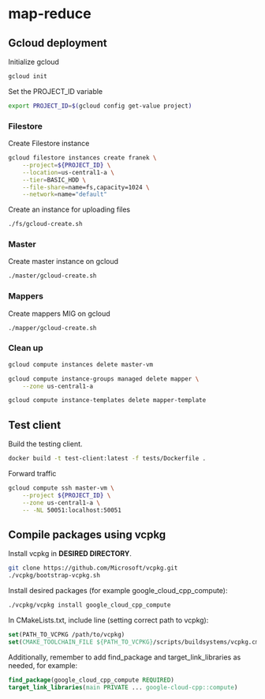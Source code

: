 # map-reduce

## Gcloud deployment

Initialize gcloud
```bash
gcloud init
```

Set the PROJECT_ID variable
```bash
export PROJECT_ID=$(gcloud config get-value project)
```

### Filestore

Create Filestore instance
```bash
gcloud filestore instances create franek \
    --project=${PROJECT_ID} \
    --location=us-central1-a \
    --tier=BASIC_HDD \
    --file-share=name=fs,capacity=1024 \
    --network=name="default"
```

Create an instance for uploading files
```bash
./fs/gcloud-create.sh
```

### Master

Create master instance on gcloud
```bash
./master/gcloud-create.sh
```

### Mappers

Create mappers MIG on gcloud
```bash
./mapper/gcloud-create.sh
```

### Clean up

```bash
gcloud compute instances delete master-vm
```

```bash
gcloud compute instance-groups managed delete mapper \
    --zone us-central1-a
```

```bash
gcloud compute instance-templates delete mapper-template
```

## Test client

Build the testing client.
```bash
docker build -t test-client:latest -f tests/Dockerfile .
```

Forward traffic 
```bash
gcloud compute ssh master-vm \
    --project ${PROJECT_ID} \
    --zone us-central1-a \
    -- -NL 50051:localhost:50051
```

## Compile packages using vcpkg
Install vcpkg in **DESIRED DIRECTORY**.
```bash
git clone https://github.com/Microsoft/vcpkg.git
./vcpkg/bootstrap-vcpkg.sh
```

Install desired packages (for example google_cloud_cpp_compute):
```bash
./vcpkg/vcpkg install google_cloud_cpp_compute
```

In CMakeLists.txt, include line (setting correct path to vcpkg):
```cmake
set(PATH_TO_VCPKG /path/to/vcpkg)
set(CMAKE_TOOLCHAIN_FILE ${PATH_TO_VCPKG}/scripts/buildsystems/vcpkg.cmake CACHE STRING "Vcpkg toolchain file")
```

Additionally, remember to add find_package and target_link_libraries as needed, for example:
```cmake
find_package(google_cloud_cpp_compute REQUIRED)
target_link_libraries(main PRIVATE ... google-cloud-cpp::compute)
```
